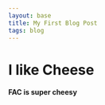 ```yaml
---
layout: base
title: My First Blog Post
tags: blog
---
```


# I like Cheese

#### FAC is super cheesy
